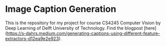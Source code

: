 # Image Caption Generation
This is the repository for my project for course CS4245 Computer Vision by Deep Learning of Delft University of Technology.
Find the blogpost [here] (https://s-dahrs.medium.com/generating-captions-using-different-feature-extractors-d12ea9e2e923).
